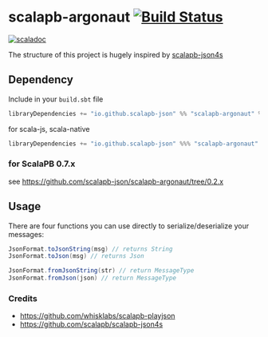 # scalapb-argonaut [![Build Status](https://travis-ci.org/scalapb-json/scalapb-argonaut.svg?branch=master)](https://travis-ci.org/scalapb-json/scalapb-argonaut)
[![scaladoc](https://javadoc-badge.appspot.com/io.github.scalapb-json/scalapb-argonaut_2.12.svg?label=scaladoc)](https://javadoc-badge.appspot.com/io.github.scalapb-json/scalapb-argonaut_2.12/scalapb_argonaut/index.html?javadocio=true)

The structure of this project is hugely inspired by [scalapb-json4s](https://github.com/scalapb/scalapb-json4s)

## Dependency

Include in your `build.sbt` file

```scala
libraryDependencies += "io.github.scalapb-json" %% "scalapb-argonaut" % "0.3.0-M1"
```

for scala-js, scala-native

```scala
libraryDependencies += "io.github.scalapb-json" %%% "scalapb-argonaut" % "0.3.0-M1"
```

### for ScalaPB 0.7.x

see https://github.com/scalapb-json/scalapb-argonaut/tree/0.2.x

## Usage

There are four functions you can use directly to serialize/deserialize your messages:

```scala
JsonFormat.toJsonString(msg) // returns String
JsonFormat.toJson(msg) // returns Json

JsonFormat.fromJsonString(str) // return MessageType
JsonFormat.fromJson(json) // return MessageType
```

### Credits

- https://github.com/whisklabs/scalapb-playjson
- https://github.com/scalapb/scalapb-json4s
